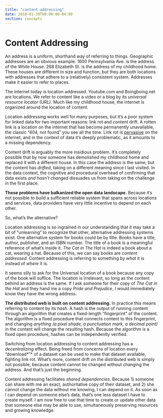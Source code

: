 ```yaml
---
title: "content-addressing"
date: 2018-01-30T00:00:00-04:00
section: concepts
---
```


# Content Addressing

An address is a uniform, shorthand way of referring to things. Geographic addresses are an obvious example. 1600 Pennsylvania Ave. is the address of the White House. 268 Elizabeth St. is the address of my childhood home. These houses are different in size and function, but they are both locations with addresses that adhere to a (relatively) consistent system. Addresses make it easier to refer to places.

The internet today is location addressed. Youtube.com and Boingboing.net are locations. We refer to content like a video or a blog by its *universal resource locator* (URL). Much like my childhood house, the internet is organized around the location of content. 

Location addressing works well for many purposes, but it’s a poor system for linked data for two important reasons: link rot and content drift. A rotten link is a location on the internet that has become permanently unavailable, the classic “404, not found” you see all the time. Link rot is [pervasive](http://ssnat.com/) on the internet, and in the context of data it’s deeply problematic, as it amounts to a missing dependency.

Content drift is arguably the more insidious problem. It’s completely possible that by now someone has demolished my childhood home and replaced it with a different house. In this case the address is the same, but the content has *drifted*, taking on a different meaning since I last visited. In the data context, the cognitive and procedural overhead of confirming that data exists *and hasn’t changed* dissuades us from taking on the challenge in the first place.

**These problems have balkanized the open data landscape.** Because it’s not possible to build a sufficient reliable system that spans across locations and services, data providers have very little incentive to depend on each other.

So, what’s the alternative? 

Location addressing is so ingrained in our understanding that it may take a bit of “unlearning” to recognize that other, alternative addressing systems exist.  One alternative system for books could be by title. Books have a title, author, publisher, and an ISBN number. The title of a book is a meaningful reference of what’s inside it. *The Cat in The Hat* is indeed a book about a cat, wearing a hat. Because of this, we can say books are *content addressed*. Content addressing is referring to something by *what* it is instead of *where* it is.

It seems silly to ask for the Universal location of a book because any copy of the book will suffice. The location is irrelevant, so long as the content behind an address is the same. If I ask someone for their copy of *The Cat in the Hat* and they hand me a copy *Pride and Prejudice*, I would immediately know they have the wrong address.

**The distributed web is built on content addressing.** In practice this means referring to content by its *hash.* A hash is the output of running content through an algorithm that creates a fixed-length “fingerprint” of the content. The algorithm is a fixed procedure that connects content to this fingerprint, and changing *anything* *(a pixel shade, a punctuation mark, a decimal point)* in the content will change the resulting hash. Because the algorithm is a fixed open procedure, hashes can be independently verified.

Switching from location addressing to content addressing has a *decentralizing* effect. Being freed from concerns of location every “download*”* of a dataset can be used to make that dataset available, fighting link rot.  What’s more, content drift on the distributed web is simply not possible, because content cannot be changed without changing the address.  And that’s just the beginning. 

Content addressing facilitates *shared dependencies*. Because 1) someone can share with me an exact, authoritative copy of their dataset, and 2) she cannot change the data without me knowing, I can depend on it. As soon as I can depend on someone else’s data, that’s one less dataset I have to create myself. I am now free to use that time to create or update other data that someone else may be able to use, simultaneously preserving resources and growing knowledge. 
